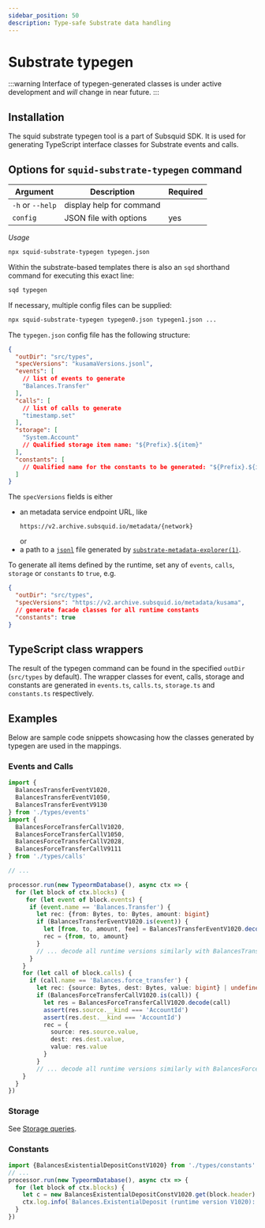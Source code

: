 ```yaml
---
sidebar_position: 50
description: Type-safe Substrate data handling
---
```


# Substrate typegen

:::warning
Interface of typegen-generated classes is under active development and _will_ change in near future.
:::

## Installation

The squid substrate typegen tool is a part of Subsquid SDK. It is used for generating TypeScript interface classes for Substrate events and calls.

## Options for `squid-substrate-typegen` command

| Argument         | Description              | Required |
| ---------------- | ------------------------ | -------- |
| `-h` or `--help` | display help for command |          |
| `config`         | JSON file with options   | yes      |

*Usage*

```bash
npx squid-substrate-typegen typegen.json
```

Within the substrate-based templates there is also an `sqd` shorthand command for executing this exact line:

```bash
sqd typegen
```

If necessary, multiple config files can be supplied:
```bash
npx squid-substrate-typegen typegen0.json typegen1.json ...
```

The `typegen.json` config file has the following structure:
```json
{
  "outDir": "src/types",
  "specVersions": "kusamaVersions.jsonl",
  "events": [
    // list of events to generate
    "Balances.Transfer"
  ],
  "calls": [
    // list of calls to generate
    "timestamp.set"
  ],
  "storage": [
    "System.Account"
    // Qualified storage item name: "${Prefix}.${item}"
  ],
  "constants": [
    // Qualified name for the constants to be generated: "${Prefix}.${item}"
  ]
}
```
The `specVersions` fields is either
 - an metadata service endpoint URL, like
   ```
   https://v2.archive.subsquid.io/metadata/{network}
   ```
   or
 - a path to a [`jsonl`](https://jsonlines.org) file generated by [`substrate-metadata-explorer(1)`](https://github.com/subsquid/squid-sdk/tree/master/substrate/substrate-metadata-explorer).


To generate all items defined by the runtime, set any of `events`, `calls`, `storage` or `constants` to `true`, e.g.

```json
{
  "outDir": "src/types",
  "specVersions": "https://v2.archive.subsquid.io/metadata/kusama",
  // generate facade classes for all runtime constants
  "constants": true
}
```

## TypeScript class wrappers

The result of the typegen command can be found in the specified `outDir` (`src/types` by default). The wrapper classes for event, calls, storage and constants are generated in `events.ts`, `calls.ts`, `storage.ts` and `constants.ts` respectively.

## Examples

Below are sample code snippets showcasing how the classes generated by typegen are used in the mappings.

### Events and Calls

```typescript
import {
  BalancesTransferEventV1020,
  BalancesTransferEventV1050,
  BalancesTransferEventV9130
} from './types/events'
import {
  BalancesForceTransferCallV1020,
  BalancesForceTransferCallV1050,
  BalancesForceTransferCallV2028,
  BalancesForceTransferCallV9111
} from './types/calls'

// ...

processor.run(new TypeormDatabase(), async ctx => {
  for (let block of ctx.blocks) {
     for (let event of block.events) {
      if (event.name == 'Balances.Transfer') {
        let rec: {from: Bytes, to: Bytes, amount: bigint}
        if (BalancesTransferEventV1020.is(event)) {
          let [from, to, amount, fee] = BalancesTransferEventV1020.decode(event)
          rec = {from, to, amount}
        }
        // ... decode all runtime versions similarly with BalancesTransferEventVXXXX.is/.decode
      }
    }
    for (let call of block.calls) {
      if (call.name == 'Balances.force_transfer') {
        let rec: {source: Bytes, dest: Bytes, value: bigint} | undefined
        if (BalancesForceTransferCallV1020.is(call)) {
          let res = BalancesForceTransferCallV1020.decode(call)
          assert(res.source.__kind === 'AccountId')
          assert(res.dest.__kind === 'AccountId')
          rec = {
            source: res.source.value,
            dest: res.dest.value,
            value: res.value
          }
        }
        // ... decode all runtime versions similarly with BalancesForceTransferCallVXXXX.is/.decode
    }
  }
})
```

### Storage

See [Storage queries](../storage-state-calls).

### Constants

```typescript
import {BalancesExistentialDepositConstV1020} from './types/constants'
// ...
processor.run(new TypeormDatabase(), async ctx => {
  for (let block of ctx.blocks) {
    let c = new BalancesExistentialDepositConstV1020.get(block.header)
    ctx.log.info(`Balances.ExistentialDeposit (runtime version V1020): ${c}`)
  }
})
```
